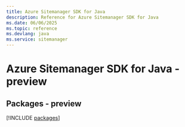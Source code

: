 ```yaml
---
title: Azure Sitemanager SDK for Java
description: Reference for Azure Sitemanager SDK for Java
ms.date: 06/06/2025
ms.topic: reference
ms.devlang: java
ms.service: sitemanager
---
```

# Azure Sitemanager SDK for Java - preview
## Packages - preview
[!INCLUDE [packages](sitemanager-index.md)]